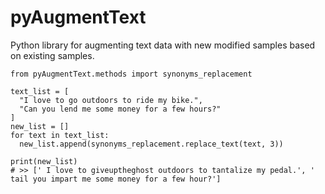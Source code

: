 # pyAugmentText
Python library for augmenting text data with new modified samples based on existing samples.

```  
from pyAugmentText.methods import synonyms_replacement

text_list = [
  "I love to go outdoors to ride my bike.",
  "Can you lend me some money for a few hours?"
]
new_list = []
for text in text_list:
  new_list.append(synonyms_replacement.replace_text(text, 3))

print(new_list)
# >> [' I love to giveuptheghost outdoors to tantalize my pedal.', ' tail you impart me some money for a few hour?']
```
